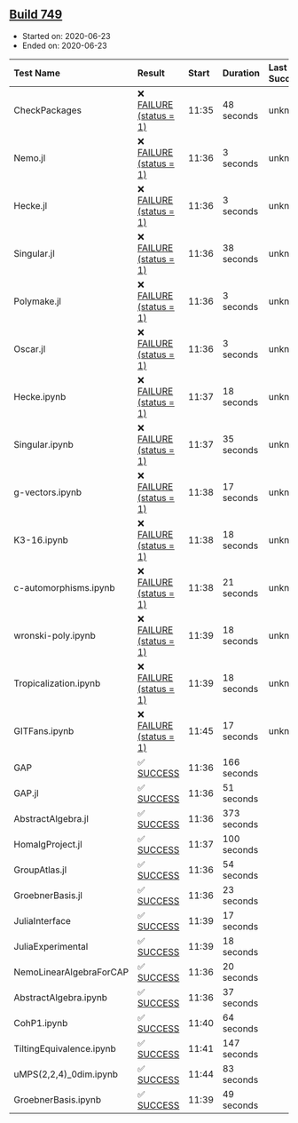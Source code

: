 ## [Build 749](https://oscarci.mathematik.uni-kl.de/job/oscar-julia-1.4/749/)

* Started on: 2020-06-23
* Ended on: 2020-06-23

| Test Name    | Result | Start | Duration | Last Success | First Failure |
|:-------------|:-------|:------|:---------|:-------------|:--------------|
| CheckPackages | ❌ [FAILURE (status = 1)](https://oscarci.mathematik.uni-kl.de/job/oscar-julia-1.4/749/artifact/logs/build-749/CheckPackages.log) | 11:35 | 48 seconds | unknown | unknown |
| Nemo.jl | ❌ [FAILURE (status = 1)](https://oscarci.mathematik.uni-kl.de/job/oscar-julia-1.4/749/artifact/logs/build-749/Nemo.jl.log) | 11:36 | 3 seconds | unknown | unknown |
| Hecke.jl | ❌ [FAILURE (status = 1)](https://oscarci.mathematik.uni-kl.de/job/oscar-julia-1.4/749/artifact/logs/build-749/Hecke.jl.log) | 11:36 | 3 seconds | unknown | unknown |
| Singular.jl | ❌ [FAILURE (status = 1)](https://oscarci.mathematik.uni-kl.de/job/oscar-julia-1.4/749/artifact/logs/build-749/Singular.jl.log) | 11:36 | 38 seconds | unknown | unknown |
| Polymake.jl | ❌ [FAILURE (status = 1)](https://oscarci.mathematik.uni-kl.de/job/oscar-julia-1.4/749/artifact/logs/build-749/Polymake.jl.log) | 11:36 | 3 seconds | unknown | unknown |
| Oscar.jl | ❌ [FAILURE (status = 1)](https://oscarci.mathematik.uni-kl.de/job/oscar-julia-1.4/749/artifact/logs/build-749/Oscar.jl.log) | 11:36 | 3 seconds | unknown | unknown |
| Hecke.ipynb | ❌ [FAILURE (status = 1)](https://oscarci.mathematik.uni-kl.de/job/oscar-julia-1.4/749/artifact/logs/build-749/Hecke.ipynb.log) | 11:37 | 18 seconds | unknown | unknown |
| Singular.ipynb | ❌ [FAILURE (status = 1)](https://oscarci.mathematik.uni-kl.de/job/oscar-julia-1.4/749/artifact/logs/build-749/Singular.ipynb.log) | 11:37 | 35 seconds | unknown | unknown |
| g-vectors.ipynb | ❌ [FAILURE (status = 1)](https://oscarci.mathematik.uni-kl.de/job/oscar-julia-1.4/749/artifact/logs/build-749/g-vectors.ipynb.log) | 11:38 | 17 seconds | unknown | unknown |
| K3-16.ipynb | ❌ [FAILURE (status = 1)](https://oscarci.mathematik.uni-kl.de/job/oscar-julia-1.4/749/artifact/logs/build-749/K3-16.ipynb.log) | 11:38 | 18 seconds | unknown | unknown |
| c-automorphisms.ipynb | ❌ [FAILURE (status = 1)](https://oscarci.mathematik.uni-kl.de/job/oscar-julia-1.4/749/artifact/logs/build-749/c-automorphisms.ipynb.log) | 11:38 | 21 seconds | unknown | unknown |
| wronski-poly.ipynb | ❌ [FAILURE (status = 1)](https://oscarci.mathematik.uni-kl.de/job/oscar-julia-1.4/749/artifact/logs/build-749/wronski-poly.ipynb.log) | 11:39 | 18 seconds | unknown | unknown |
| Tropicalization.ipynb | ❌ [FAILURE (status = 1)](https://oscarci.mathematik.uni-kl.de/job/oscar-julia-1.4/749/artifact/logs/build-749/Tropicalization.ipynb.log) | 11:39 | 18 seconds | unknown | unknown |
| GITFans.ipynb | ❌ [FAILURE (status = 1)](https://oscarci.mathematik.uni-kl.de/job/oscar-julia-1.4/749/artifact/logs/build-749/GITFans.ipynb.log) | 11:45 | 17 seconds | unknown | unknown |
| GAP | ✅ [SUCCESS](https://oscarci.mathematik.uni-kl.de/job/oscar-julia-1.4/749/artifact/logs/build-749/GAP.log) | 11:36 | 166 seconds |  |  |
| GAP.jl | ✅ [SUCCESS](https://oscarci.mathematik.uni-kl.de/job/oscar-julia-1.4/749/artifact/logs/build-749/GAP.jl.log) | 11:36 | 51 seconds |  |  |
| AbstractAlgebra.jl | ✅ [SUCCESS](https://oscarci.mathematik.uni-kl.de/job/oscar-julia-1.4/749/artifact/logs/build-749/AbstractAlgebra.jl.log) | 11:36 | 373 seconds |  |  |
| HomalgProject.jl | ✅ [SUCCESS](https://oscarci.mathematik.uni-kl.de/job/oscar-julia-1.4/749/artifact/logs/build-749/HomalgProject.jl.log) | 11:37 | 100 seconds |  |  |
| GroupAtlas.jl | ✅ [SUCCESS](https://oscarci.mathematik.uni-kl.de/job/oscar-julia-1.4/749/artifact/logs/build-749/GroupAtlas.jl.log) | 11:36 | 54 seconds |  |  |
| GroebnerBasis.jl | ✅ [SUCCESS](https://oscarci.mathematik.uni-kl.de/job/oscar-julia-1.4/749/artifact/logs/build-749/GroebnerBasis.jl.log) | 11:36 | 23 seconds |  |  |
| JuliaInterface | ✅ [SUCCESS](https://oscarci.mathematik.uni-kl.de/job/oscar-julia-1.4/749/artifact/logs/build-749/JuliaInterface.log) | 11:39 | 17 seconds |  |  |
| JuliaExperimental | ✅ [SUCCESS](https://oscarci.mathematik.uni-kl.de/job/oscar-julia-1.4/749/artifact/logs/build-749/JuliaExperimental.log) | 11:39 | 18 seconds |  |  |
| NemoLinearAlgebraForCAP | ✅ [SUCCESS](https://oscarci.mathematik.uni-kl.de/job/oscar-julia-1.4/749/artifact/logs/build-749/NemoLinearAlgebraForCAP.log) | 11:36 | 20 seconds |  |  |
| AbstractAlgebra.ipynb | ✅ [SUCCESS](https://oscarci.mathematik.uni-kl.de/job/oscar-julia-1.4/749/artifact/logs/build-749/AbstractAlgebra.ipynb.log) | 11:36 | 37 seconds |  |  |
| CohP1.ipynb | ✅ [SUCCESS](https://oscarci.mathematik.uni-kl.de/job/oscar-julia-1.4/749/artifact/logs/build-749/CohP1.ipynb.log) | 11:40 | 64 seconds |  |  |
| TiltingEquivalence.ipynb | ✅ [SUCCESS](https://oscarci.mathematik.uni-kl.de/job/oscar-julia-1.4/749/artifact/logs/build-749/TiltingEquivalence.ipynb.log) | 11:41 | 147 seconds |  |  |
| uMPS(2,2,4)_0dim.ipynb | ✅ [SUCCESS](https://oscarci.mathematik.uni-kl.de/job/oscar-julia-1.4/749/artifact/logs/build-749/uMPS-2-2-4-_0dim.ipynb.log) | 11:44 | 83 seconds |  |  |
| GroebnerBasis.ipynb | ✅ [SUCCESS](https://oscarci.mathematik.uni-kl.de/job/oscar-julia-1.4/749/artifact/logs/build-749/GroebnerBasis.ipynb.log) | 11:39 | 49 seconds |  |  |

